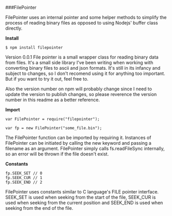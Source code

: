 ###FilePointer

FilePointer uses an internal pointer and some helper methods to simplify the process of reading binary files as opposed to using Nodejs' buffer class directly.

**Install**  
```
$ npm install filepointer
```  

Version 0.0.1 File pointer is a small wrapper class for reading binary data from files. It's a small side library I've been writing when working with converting binary files to ascii and json formats. It's still in its infancy and subject to changes, so I don't recomend using it for anything too important. But if you want to try it out, feel free to.  

Also the version number on npm will probably change since I need to update the version to publish changes, so please reverence the version number in this readme as a better reference.

**Import**  
```
var FilePointer = require("filepointer");

var fp = new FilePointer("some_file.bin");
```

The FilePointer function can be imported by requiring it. Instances of FilePointer can be initiated by calling the new keyword and passing a filename as an argument. FilePointer simply calls fs.readFileSync internally, so an error will be thrown if the file doesn't exist.


**Constants**
```
fp.SEEK_SET // 0
fp.SEEK_CUR // 1
fp.SEEK_END // 2
```

FilePointer uses constants similar to C language's FILE pointer interface. SEEK_SET is used when seeking from the start of the file, SEEK_CUR is used when seeking from the current position and SEEK_END is used when seeking from the end of the file.

